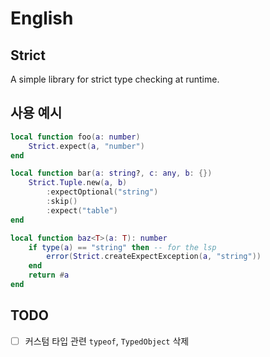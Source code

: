# English

## Strict
A simple library for strict type checking at runtime.

## 사용 예시
```lua
local function foo(a: number)
	Strict.expect(a, "number")
end

local function bar(a: string?, c: any, b: {})
	Strict.Tuple.new(a, b)
		:expectOptional("string")
		:skip()
		:expect("table")
end

local function baz<T>(a: T): number
	if type(a) == "string" then -- for the lsp
		error(Strict.createExpectException(a, "string"))
	end
	return #a
end
```

## TODO
- [ ] 커스텀 타입 관련 `typeof`, `TypedObject` 삭제
